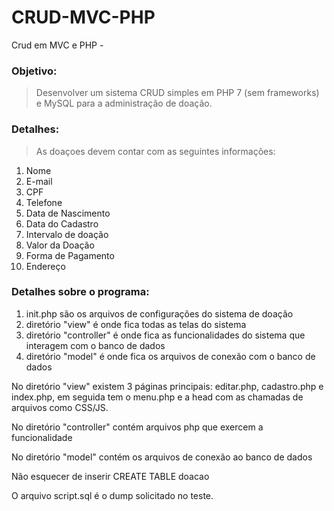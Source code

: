 # CRUD-MVC-PHP
Crud em MVC e PHP - 
### Objetivo: 

>Desenvolver um sistema CRUD simples em PHP 7 (sem frameworks) e MySQL para a administração de doação.

### Detalhes:

>As doaçoes devem contar com as seguintes informações:

1. Nome
2. E-mail
3. CPF
4. Telefone
5. Data de Nascimento
6. Data do Cadastro
7. Intervalo de doação
8. Valor da Doação
9. Forma de Pagamento
10. Endereço

### Detalhes sobre o programa:

1.  init.php são os arquivos de configurações do sistema de doação
2.  diretório "view" é onde fica todas as telas do sistema
3.  diretório "controller" é onde fica as funcionalidades do sistema que interagem com o banco de dados
4.  diretório "model" é onde fica os arquivos de conexão com o banco de dados

No diretório "view" existem 3 páginas principais: editar.php, cadastro.php e index.php, em seguida tem o menu.php e a head com as chamadas de arquivos como CSS/JS.

No diretório "controller" contém arquivos php que exercem a funcionalidade

No diretório "model" contém os arquivos de conexão ao banco de dados

Não esquecer de inserir CREATE TABLE doacao

O arquivo script.sql é o dump solicitado no teste.
